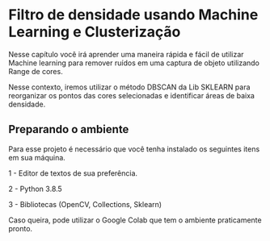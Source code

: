 # Filtro de densidade usando Machine Learning e Clusterização

Nesse capítulo você irá aprender uma maneira rápida e fácil de utilizar Machine learning para remover ruídos em uma captura de objeto utilizando Range de cores.

Nesse contexto, iremos utilizar o método DBSCAN da Lib SKLEARN para reorganizar os pontos das cores selecionadas e identificar áreas de baixa densidade.

## Preparando o ambiente

Para esse projeto é necessário que você tenha instalado os seguintes itens em sua máquina.

1 - Editor de textos de sua preferência.

2 - Python 3.8.5

3 - Bibliotecas (OpenCV, Collections, Sklearn)

Caso queira, pode utilizar o Google Colab que tem o ambiente praticamente pronto.

